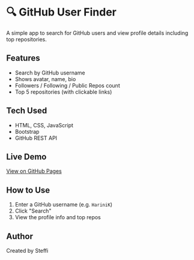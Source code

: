 # 🔍 GitHub User Finder

A simple app to search for GitHub users and view profile details including top repositories.

## Features
- Search by GitHub username
- Shows avatar, name, bio
- Followers / Following / Public Repos count
- Top 5 repositories (with clickable links)

## Tech Used
- HTML, CSS, JavaScript
- Bootstrap 
- GitHub REST API

## Live Demo
[View on GitHub Pages](https://SteffiGraceM.github.io/github-user-finder)

## How to Use
1. Enter a GitHub username (e.g. `HariniK`)
2. Click "Search"
3. View the profile info and top repos

## Author
Created by Steffi

